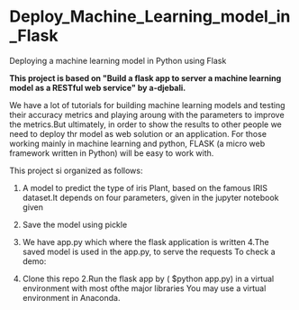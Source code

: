 # Deploy_Machine_Learning_model_in_Flask
Deploying  a machine learning model in Python using Flask

**This project is based on "Build a flask app to server a machine learning model as a RESTful web service" by a-djebali.**

We have a lot of tutorials for building machine learning models and testing their accuracy metrics and playing aroung with the parameters to improve the metrics.But ultimately, in order to show the results to other people we need to deploy thr model as web solution or an application.
For those working mainly in machine learning and python, FLASK (a micro web framework written in Python) will be easy to work with.

This project si organized as follows:

1. A model to predict the type of iris Plant, based on  the famous IRIS dataset.It depends on four parameters, given in the jupyter notebook given
2. Save the model using pickle
3. We have app.py which where the flask application is written
4.The saved model is used in the app.py, to serve the requests
To check a demo:

1. Clone this repo
2.Run the flask app by ( $python app.py) in a virtual environment with most ofthe major libraries
   You may use a virtual environment in Anaconda. 
